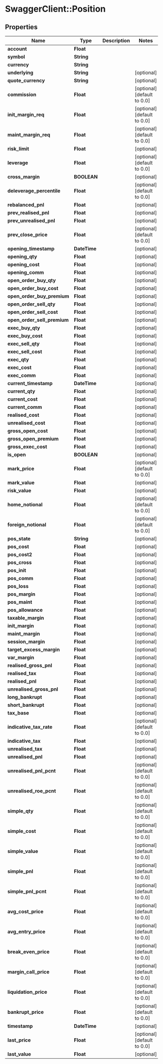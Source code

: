 # SwaggerClient::Position

## Properties
Name | Type | Description | Notes
------------ | ------------- | ------------- | -------------
**account** | **Float** |  | 
**symbol** | **String** |  | 
**currency** | **String** |  | 
**underlying** | **String** |  | [optional] 
**quote_currency** | **String** |  | [optional] 
**commission** | **Float** |  | [optional] [default to 0.0]
**init_margin_req** | **Float** |  | [optional] [default to 0.0]
**maint_margin_req** | **Float** |  | [optional] [default to 0.0]
**risk_limit** | **Float** |  | [optional] 
**leverage** | **Float** |  | [optional] [default to 0.0]
**cross_margin** | **BOOLEAN** |  | [optional] 
**deleverage_percentile** | **Float** |  | [optional] [default to 0.0]
**rebalanced_pnl** | **Float** |  | [optional] 
**prev_realised_pnl** | **Float** |  | [optional] 
**prev_unrealised_pnl** | **Float** |  | [optional] 
**prev_close_price** | **Float** |  | [optional] [default to 0.0]
**opening_timestamp** | **DateTime** |  | [optional] 
**opening_qty** | **Float** |  | [optional] 
**opening_cost** | **Float** |  | [optional] 
**opening_comm** | **Float** |  | [optional] 
**open_order_buy_qty** | **Float** |  | [optional] 
**open_order_buy_cost** | **Float** |  | [optional] 
**open_order_buy_premium** | **Float** |  | [optional] 
**open_order_sell_qty** | **Float** |  | [optional] 
**open_order_sell_cost** | **Float** |  | [optional] 
**open_order_sell_premium** | **Float** |  | [optional] 
**exec_buy_qty** | **Float** |  | [optional] 
**exec_buy_cost** | **Float** |  | [optional] 
**exec_sell_qty** | **Float** |  | [optional] 
**exec_sell_cost** | **Float** |  | [optional] 
**exec_qty** | **Float** |  | [optional] 
**exec_cost** | **Float** |  | [optional] 
**exec_comm** | **Float** |  | [optional] 
**current_timestamp** | **DateTime** |  | [optional] 
**current_qty** | **Float** |  | [optional] 
**current_cost** | **Float** |  | [optional] 
**current_comm** | **Float** |  | [optional] 
**realised_cost** | **Float** |  | [optional] 
**unrealised_cost** | **Float** |  | [optional] 
**gross_open_cost** | **Float** |  | [optional] 
**gross_open_premium** | **Float** |  | [optional] 
**gross_exec_cost** | **Float** |  | [optional] 
**is_open** | **BOOLEAN** |  | [optional] 
**mark_price** | **Float** |  | [optional] [default to 0.0]
**mark_value** | **Float** |  | [optional] 
**risk_value** | **Float** |  | [optional] 
**home_notional** | **Float** |  | [optional] [default to 0.0]
**foreign_notional** | **Float** |  | [optional] [default to 0.0]
**pos_state** | **String** |  | [optional] 
**pos_cost** | **Float** |  | [optional] 
**pos_cost2** | **Float** |  | [optional] 
**pos_cross** | **Float** |  | [optional] 
**pos_init** | **Float** |  | [optional] 
**pos_comm** | **Float** |  | [optional] 
**pos_loss** | **Float** |  | [optional] 
**pos_margin** | **Float** |  | [optional] 
**pos_maint** | **Float** |  | [optional] 
**pos_allowance** | **Float** |  | [optional] 
**taxable_margin** | **Float** |  | [optional] 
**init_margin** | **Float** |  | [optional] 
**maint_margin** | **Float** |  | [optional] 
**session_margin** | **Float** |  | [optional] 
**target_excess_margin** | **Float** |  | [optional] 
**var_margin** | **Float** |  | [optional] 
**realised_gross_pnl** | **Float** |  | [optional] 
**realised_tax** | **Float** |  | [optional] 
**realised_pnl** | **Float** |  | [optional] 
**unrealised_gross_pnl** | **Float** |  | [optional] 
**long_bankrupt** | **Float** |  | [optional] 
**short_bankrupt** | **Float** |  | [optional] 
**tax_base** | **Float** |  | [optional] 
**indicative_tax_rate** | **Float** |  | [optional] [default to 0.0]
**indicative_tax** | **Float** |  | [optional] 
**unrealised_tax** | **Float** |  | [optional] 
**unrealised_pnl** | **Float** |  | [optional] 
**unrealised_pnl_pcnt** | **Float** |  | [optional] [default to 0.0]
**unrealised_roe_pcnt** | **Float** |  | [optional] [default to 0.0]
**simple_qty** | **Float** |  | [optional] [default to 0.0]
**simple_cost** | **Float** |  | [optional] [default to 0.0]
**simple_value** | **Float** |  | [optional] [default to 0.0]
**simple_pnl** | **Float** |  | [optional] [default to 0.0]
**simple_pnl_pcnt** | **Float** |  | [optional] [default to 0.0]
**avg_cost_price** | **Float** |  | [optional] [default to 0.0]
**avg_entry_price** | **Float** |  | [optional] [default to 0.0]
**break_even_price** | **Float** |  | [optional] [default to 0.0]
**margin_call_price** | **Float** |  | [optional] [default to 0.0]
**liquidation_price** | **Float** |  | [optional] [default to 0.0]
**bankrupt_price** | **Float** |  | [optional] [default to 0.0]
**timestamp** | **DateTime** |  | [optional] 
**last_price** | **Float** |  | [optional] [default to 0.0]
**last_value** | **Float** |  | [optional] 


